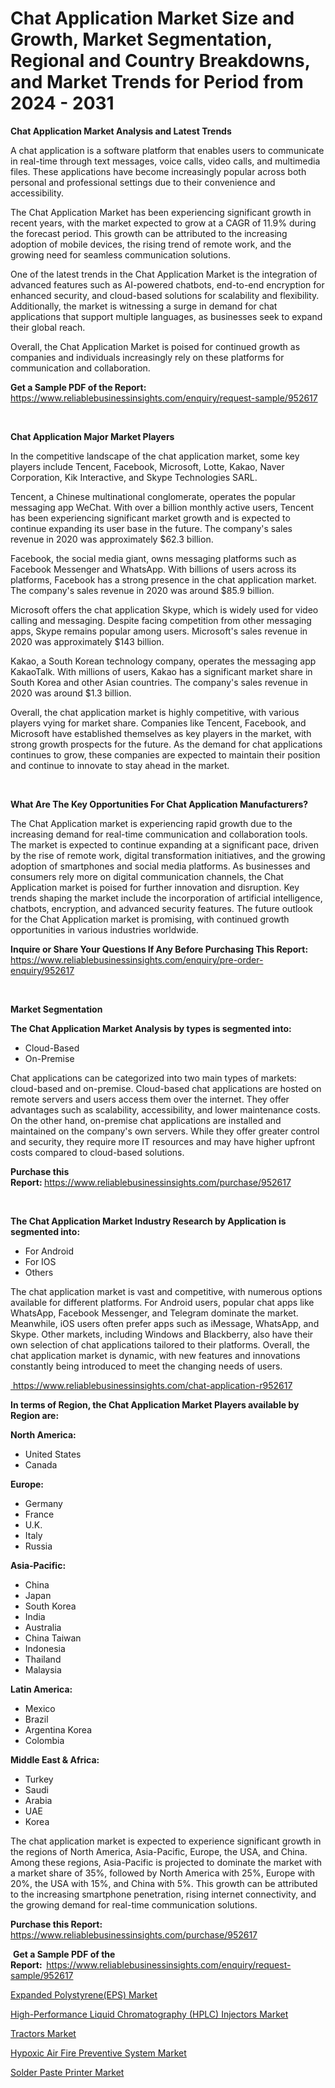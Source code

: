 <p><h1>Chat Application Market Size and Growth, Market Segmentation, Regional and Country Breakdowns, and Market Trends for Period from 2024 -  2031</h1></p><p><strong>Chat Application Market Analysis and Latest Trends</strong></p>
<p><p>A chat application is a software platform that enables users to communicate in real-time through text messages, voice calls, video calls, and multimedia files. These applications have become increasingly popular across both personal and professional settings due to their convenience and accessibility.</p><p>The Chat Application Market has been experiencing significant growth in recent years, with the market expected to grow at a CAGR of 11.9% during the forecast period. This growth can be attributed to the increasing adoption of mobile devices, the rising trend of remote work, and the growing need for seamless communication solutions.</p><p>One of the latest trends in the Chat Application Market is the integration of advanced features such as AI-powered chatbots, end-to-end encryption for enhanced security, and cloud-based solutions for scalability and flexibility. Additionally, the market is witnessing a surge in demand for chat applications that support multiple languages, as businesses seek to expand their global reach.</p><p>Overall, the Chat Application Market is poised for continued growth as companies and individuals increasingly rely on these platforms for communication and collaboration.</p></p>
<p><strong>Get a Sample PDF of the Report:&nbsp;</strong> <a href="https://www.reliablebusinessinsights.com/enquiry/request-sample/952617">https://www.reliablebusinessinsights.com/enquiry/request-sample/952617</a></p>
<p>&nbsp;</p>
<p><strong>Chat Application Major Market Players</strong></p>
<p><p>In the competitive landscape of the chat application market, some key players include Tencent, Facebook, Microsoft, Lotte, Kakao, Naver Corporation, Kik Interactive, and Skype Technologies SARL.</p><p>Tencent, a Chinese multinational conglomerate, operates the popular messaging app WeChat. With over a billion monthly active users, Tencent has been experiencing significant market growth and is expected to continue expanding its user base in the future. The company's sales revenue in 2020 was approximately $62.3 billion.</p><p>Facebook, the social media giant, owns messaging platforms such as Facebook Messenger and WhatsApp. With billions of users across its platforms, Facebook has a strong presence in the chat application market. The company's sales revenue in 2020 was around $85.9 billion.</p><p>Microsoft offers the chat application Skype, which is widely used for video calling and messaging. Despite facing competition from other messaging apps, Skype remains popular among users. Microsoft's sales revenue in 2020 was approximately $143 billion.</p><p>Kakao, a South Korean technology company, operates the messaging app KakaoTalk. With millions of users, Kakao has a significant market share in South Korea and other Asian countries. The company's sales revenue in 2020 was around $1.3 billion.</p><p>Overall, the chat application market is highly competitive, with various players vying for market share. Companies like Tencent, Facebook, and Microsoft have established themselves as key players in the market, with strong growth prospects for the future. As the demand for chat applications continues to grow, these companies are expected to maintain their position and continue to innovate to stay ahead in the market.</p></p>
<p>&nbsp;</p>
<p><strong>What Are The Key Opportunities For Chat Application Manufacturers?</strong></p>
<p><p>The Chat Application market is experiencing rapid growth due to the increasing demand for real-time communication and collaboration tools. The market is expected to continue expanding at a significant pace, driven by the rise of remote work, digital transformation initiatives, and the growing adoption of smartphones and social media platforms. As businesses and consumers rely more on digital communication channels, the Chat Application market is poised for further innovation and disruption. Key trends shaping the market include the incorporation of artificial intelligence, chatbots, encryption, and advanced security features. The future outlook for the Chat Application market is promising, with continued growth opportunities in various industries worldwide.</p></p>
<p><strong>Inquire or Share Your Questions If Any Before Purchasing This Report:</strong> <a href="https://www.reliablebusinessinsights.com/enquiry/pre-order-enquiry/952617">https://www.reliablebusinessinsights.com/enquiry/pre-order-enquiry/952617</a></p>
<p>&nbsp;</p>
<p><strong>Market Segmentation</strong></p>
<p><strong>The Chat Application Market Analysis by types is segmented into:</strong></p>
<p><ul><li>Cloud-Based</li><li>On-Premise</li></ul></p>
<p><p>Chat applications can be categorized into two main types of markets: cloud-based and on-premise. Cloud-based chat applications are hosted on remote servers and users access them over the internet. They offer advantages such as scalability, accessibility, and lower maintenance costs. On the other hand, on-premise chat applications are installed and maintained on the company's own servers. While they offer greater control and security, they require more IT resources and may have higher upfront costs compared to cloud-based solutions.</p></p>
<p><strong>Purchase this Report:&nbsp;</strong><a href="https://www.reliablebusinessinsights.com/purchase/952617">https://www.reliablebusinessinsights.com/purchase/952617</a></p>
<p>&nbsp;</p>
<p><strong>The Chat Application Market Industry Research by Application is segmented into:</strong></p>
<p><ul><li>For Android</li><li>For IOS</li><li>Others</li></ul></p>
<p><p>The chat application market is vast and competitive, with numerous options available for different platforms. For Android users, popular chat apps like WhatsApp, Facebook Messenger, and Telegram dominate the market. Meanwhile, iOS users often prefer apps such as iMessage, WhatsApp, and Skype. Other markets, including Windows and Blackberry, also have their own selection of chat applications tailored to their platforms. Overall, the chat application market is dynamic, with new features and innovations constantly being introduced to meet the changing needs of users.</p></p>
<p><a href="https://www.reliablebusinessinsights.com/chat-application-r952617">&nbsp;https://www.reliablebusinessinsights.com/chat-application-r952617</a></p>
<p><strong>In terms of Region, the Chat Application Market Players available by Region are:</strong></p>
<p>
    <p> <strong> North America: </strong>
        <ul>
            <li>United States</li>
            <li>Canada</li>
        </ul>
        </p> 
    <p> <strong> Europe: </strong>
        <ul>
            <li>Germany</li>
            <li>France</li>
            <li>U.K.</li>
            <li>Italy</li>
            <li>Russia</li>
        </ul>
        </p> 
    <p> <strong> Asia-Pacific: </strong>
        <ul>
            <li>China</li>
            <li>Japan</li>
            <li>South Korea</li>
            <li>India</li>
            <li>Australia</li>
            <li>China Taiwan</li>
            <li>Indonesia</li>
            <li>Thailand</li>
            <li>Malaysia</li>
        </ul>
        </p> 
    <p> <strong> Latin America: </strong>
        <ul>
            <li>Mexico</li>
            <li>Brazil</li>
            <li>Argentina Korea</li>
            <li>Colombia</li>
        </ul>
        </p> 
    <p> <strong> Middle East & Africa: </strong>
        <ul>
            <li>Turkey</li>
            <li>Saudi</li>
            <li>Arabia</li>
            <li>UAE</li>
            <li>Korea</li>
        </ul>
    </p>
    </p>
<p><p>The chat application market is expected to experience significant growth in the regions of North America, Asia-Pacific, Europe, the USA, and China. Among these regions, Asia-Pacific is projected to dominate the market with a market share of 35%, followed by North America with 25%, Europe with 20%, the USA with 15%, and China with 5%. This growth can be attributed to the increasing smartphone penetration, rising internet connectivity, and the growing demand for real-time communication solutions.</p></p>
<p><strong>Purchase this Report: </strong><a href="https://www.reliablebusinessinsights.com/purchase/952617">https://www.reliablebusinessinsights.com/purchase/952617</a></p>
<p>&nbsp;<strong>Get a Sample PDF of the Report:&nbsp;&nbsp;</strong><a href="https://www.reliablebusinessinsights.com/enquiry/request-sample/952617">https://www.reliablebusinessinsights.com/enquiry/request-sample/952617</a></p>
<p><strong></strong></p>
<p><p><a href="https://www.linkedin.com/pulse/ystyreneeps-market-share-growth-opportunities-size-growing-7oeoe?trackingId=vENkzU9KTfCSxn1yTW0%2BQA%3D%3D">Expanded Polystyrene(EPS) Market</a></p><p><a href="https://www.linkedin.com/pulse/global-high-performance-liquid-chromatography-hplc-injectors-pxkaf?trackingId=Y4Fwt3MwRfCDAXpgcbAGug%3D%3D">High-Performance Liquid Chromatography (HPLC) Injectors Market</a></p><p><a href="https://medium.com/@cearranry14/global-tractors-market-size-is-expected-to-experience-a-cagr-of-12-6-3b20db822c9e">Tractors Market</a></p><p><a href="https://www.linkedin.com/pulse/hypoxic-air-fire-preventive-system-market-global-regional-vrese?trackingId=0lnqzCMcTFqNJBukCAcpsQ%3D%3D">Hypoxic Air Fire Preventive System Market</a></p><p><a href="https://medium.com/@berugaru/solder-paste-printer-industry-analysis-report-its-market-size-growing-with-a-cagr-of-14-8-c08a8b4ee16f">Solder Paste Printer Market</a></p></p>